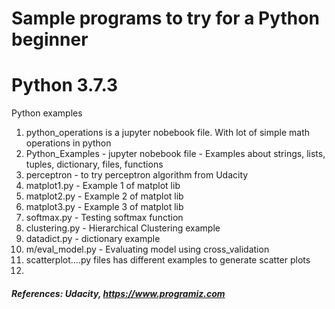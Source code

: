 # Sample programs to try for a Python beginner
# Python 3.7.3

Python examples
1. python_operations is a jupyter nobebook file. With lot of simple math operations in python
2. Python_Examples - jupyter nobebook file - Examples about strings, lists, tuples, dictionary, files, functions
3. perceptron - to try perceptron algorithm from Udacity
4. matplot1.py - Example 1 of matplot lib
5. matplot2.py - Example 2 of matplot lib
6. matplot3.py - Example 3 of matplot lib
7. softmax.py - Testing softmax function 
8. clustering.py - Hierarchical Clustering example
9. datadict.py - dictionary example
10. m/eval_model.py - Evaluating model using cross_validation
11. scatterplot....py files has different examples to generate scatter plots
12. 

##### References: Udacity, https://www.programiz.com